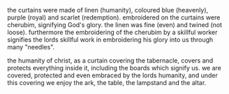 the curtains were made of linen (humanity), coloured blue (heavenly), purple (royal) and
scarlet (redemption). embroidered on the curtains were cherubim, signifying God's glory.
the linen was fine (even) and twined (not loose). furthermore the embroidering of the cherubim by a skillful worker signifies the lords skillful work in embroidering his glory into us through many "needles".

the humanity of christ, as a curtain covering the tabernacle, covers and protects everything inside it, including the boards which signify us. we are covered, protected and even embraced by the lords humanity, and under this covering we enjoy the ark, the table, the lampstand and the altar.
